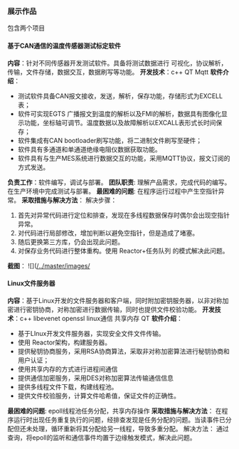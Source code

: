 
### 展示作品
包含两个项目


#### 基于CAN通信的温度传感器测试标定软件
**内容**：针对不同传感器开发测试软件。具备将测试数据进行 可视化，协议解析，传输，文件存储，数据交互，数据刷写等功能。
**开发技术**：c++ QT Mqtt
**软件介绍**：
* 测试软件具备CAN报文接收，发送，解析，保存功能，存储形式为EXCELL表；
* 软件可实现EGTS 广播报文到温度的解析以及FMI的解析，数据具有图像化显示功能，坐标轴可调节。温度数据以及故障解析以EXCALL表形式长时间保存；
* 软件集成有CAN bootloader刷写功能，将二进制文件刷写至硬件；
* 软件具有多通道和单通道绝缘电阻仪数据获取功能。
* 软件具有与生产MES系统进行数据交互的功能，采用MQTT协议，报文订阅的方式发送。

**负责工作**：软件编写，调试与部署。
**团队职责**: 理解产品需求，完成代码的编写。在生产环境中完成测试与部署。
**最困难的问题**: 在程序运行过程中产生空指针异常。
**采取措施与解决方法**：
解决步骤：
1. 首先对异常代码进行定位和排查，发现在多线程数据保存时偶尔会出现空指针异常。
2. 对代码进行局部修改，增加判断以避免空指针，但是造成了堵塞。
3. 随后更换第三方库，仍会出现此问题。
4. 对保存业务代码进行整体重构。使用 Reactor+任务队列 的模式解决此问题。

**截图**：
![]([/../master/images/](https://github.com/kingsun998/program_display/blob/master/images/1_1.png)


#### Linux文件服务器
**内容**：基于Linux开发的文件服务器和客户端，同时附加密钥服务器，以非对称加密进行密钥协商，对称加密进行数据传输，同时也提供文件校验功能。
**开发技术**：c++ libevenet openssl linux通信 共享内存 QT
**软件介绍**：

* 基于LInux开发文件服务器，实现安全文件文件传输。
* 使用 Reactor架构，构建服务器。
* 提供秘钥协商服务，采用RSA协商算法，采取非对称加密算法进行秘钥协商和用户认证；
* 使用共享内存的方式进行进程间通信
* 提供通信加密服务，采用DES对称加密算法传输通信信息
* 提供多线程文件下载，构建线程池。
* 提供文件校验服务，计算文件哈希值，保证文件的正确性。


**最困难的问题**: epoll线程池任务分配，共享内存操作
**采取措施与解决方法**： 在程序运行时出现任务重复执行的问题，经排查发现是任务分配的问题。当读事件已分配但还未处理，循环重新将其分配给另一线程，导致多重分配。
解决方法：
通过查询，将epoll的监听和通信事件均置于边缘触发模式，解决此问题。

